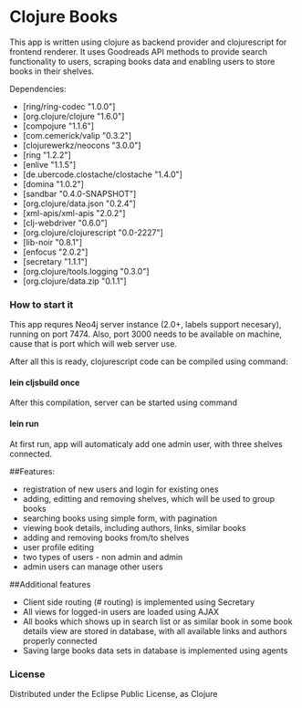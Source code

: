 # Clojure Books

This app is written using clojure as backend provider and clojurescript for frontend renderer.
It uses Goodreads API methods to provide search functionality to users, scraping books data and enabling users to store books in their shelves.

Dependencies:
- [ring/ring-codec "1.0.0"]
- [org.clojure/clojure "1.6.0"]
- [compojure "1.1.6"]
- [com.cemerick/valip "0.3.2"]
- [clojurewerkz/neocons "3.0.0"]
- [ring "1.2.2"]
- [enlive "1.1.5"]
- [de.ubercode.clostache/clostache "1.4.0"]
- [domina "1.0.2"]
- [sandbar "0.4.0-SNAPSHOT"]
- [org.clojure/data.json "0.2.4"]
- [xml-apis/xml-apis "2.0.2"]
- [clj-webdriver "0.6.0"]
- [org.clojure/clojurescript "0.0-2227"]
- [lib-noir "0.8.1"]
- [enfocus "2.0.2"]
- [secretary "1.1.1"]
- [org.clojure/tools.logging "0.3.0"]
- [org.clojure/data.zip "0.1.1"]

### How to start it

This app requres Neo4j server instance (2.0+, labels support necesary), running on port 7474. Also, port 3000 needs to be available on machine, cause that is port which will web server use.

After all this is ready, clojurescript code can be compiled using command:

#### lein cljsbuild once

After this compilation, server can be started using command

#### lein run

At first run, app will automaticaly add one admin user, with three shelves connected.


##Features:
- registration of new users and login for existing ones
- adding, editting and removing shelves, which will be used to group books
- searching books using simple form, with pagination
- viewing book details, including authors, links, similar books
- adding and removing books from/to shelves
- user profile editing
- two types of users - non admin and admin
- admin users can manage other users


##Additional features
- Client side routing (# routing) is implemented using Secretary
- All views for logged-in users are loaded using AJAX
- All books which shows up in search list or as similar book in some book details view are stored in database, with all available links and authors properly connected
- Saving large books data sets in database is implemented using agents


### License

Distributed under the Eclipse Public License, as Clojure
